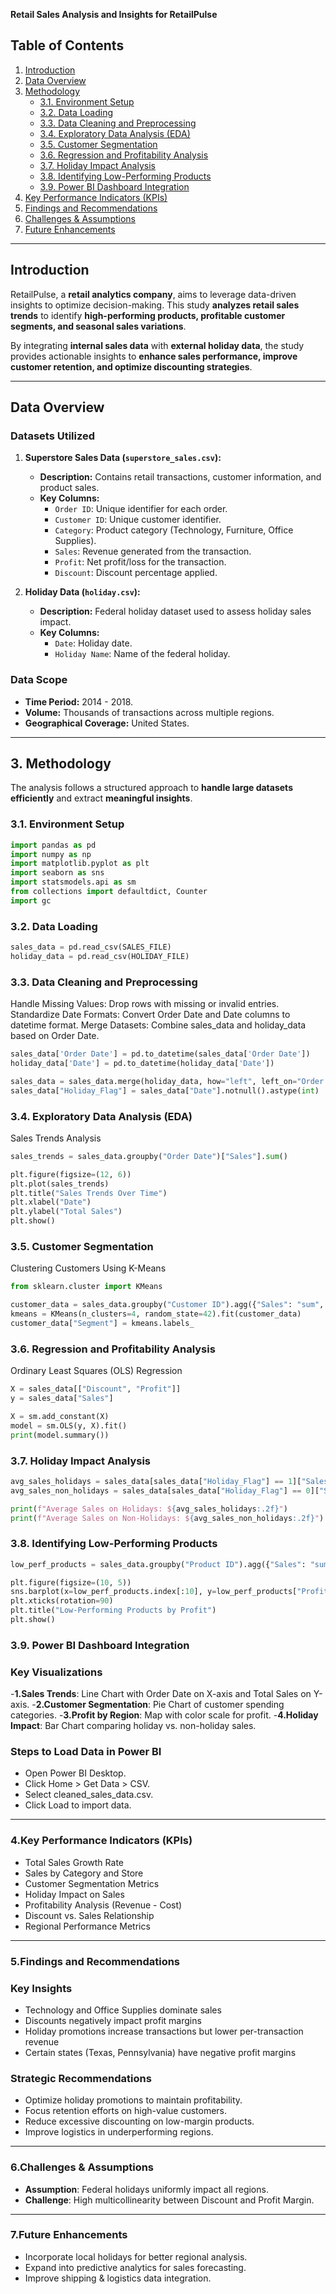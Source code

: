 **Retail Sales Analysis and Insights for RetailPulse**

## Table of Contents

1. [Introduction](#introduction)
2. [Data Overview](#data-overview)
3. [Methodology](#methodology)
    - [3.1. Environment Setup](#31-environment-setup)
    - [3.2. Data Loading](#32-data-loading)
    - [3.3. Data Cleaning and Preprocessing](#33-data-cleaning-and-preprocessing)
    - [3.4. Exploratory Data Analysis (EDA)](#34-exploratory-data-analysis-eda)
    - [3.5. Customer Segmentation](#35-customer-segmentation)
    - [3.6. Regression and Profitability Analysis](#36-regression-and-profitability-analysis)
    - [3.7. Holiday Impact Analysis](#37-holiday-impact-analysis)
    - [3.8. Identifying Low-Performing Products](#38-identifying-low-performing-products)
    - [3.9. Power BI Dashboard Integration](#39-power-bi-dashboard-integration)
4. [Key Performance Indicators (KPIs)](#key-performance-indicators-kpis)
5. [Findings and Recommendations](#findings-and-recommendations)
6. [Challenges & Assumptions](#challenges--assumptions)
7. [Future Enhancements](#future-enhancements)

---

## Introduction

RetailPulse, a **retail analytics company**, aims to leverage data-driven insights to optimize decision-making. This study **analyzes retail sales trends** to identify **high-performing products, profitable customer segments, and seasonal sales variations**. 

By integrating **internal sales data** with **external holiday data**, the study provides actionable insights to **enhance sales performance, improve customer retention, and optimize discounting strategies**.

---

## Data Overview

### Datasets Utilized

1. **Superstore Sales Data (`superstore_sales.csv`):**
    - **Description:** Contains retail transactions, customer information, and product sales.
    - **Key Columns:**
        - `Order ID`: Unique identifier for each order.
        - `Customer ID`: Unique customer identifier.
        - `Category`: Product category (Technology, Furniture, Office Supplies).
        - `Sales`: Revenue generated from the transaction.
        - `Profit`: Net profit/loss for the transaction.
        - `Discount`: Discount percentage applied.

2. **Holiday Data (`holiday.csv`):**
    - **Description:** Federal holiday dataset used to assess holiday sales impact.
    - **Key Columns:**
        - `Date`: Holiday date.
        - `Holiday Name`: Name of the federal holiday.

### Data Scope

- **Time Period:** 2014 - 2018.
- **Volume:** Thousands of transactions across multiple regions.
- **Geographical Coverage:** United States.

---

## 3. Methodology

The analysis follows a structured approach to **handle large datasets efficiently** and extract **meaningful insights**.

### 3.1. Environment Setup
```python
import pandas as pd
import numpy as np
import matplotlib.pyplot as plt
import seaborn as sns
import statsmodels.api as sm
from collections import defaultdict, Counter
import gc
```


### 3.2. Data Loading
```python
sales_data = pd.read_csv(SALES_FILE)
holiday_data = pd.read_csv(HOLIDAY_FILE)
```

### 3.3. Data Cleaning and Preprocessing
Handle Missing Values: Drop rows with missing or invalid entries.
Standardize Date Formats: Convert Order Date and Date columns to datetime format.
Merge Datasets: Combine sales_data and holiday_data based on Order Date.
```python
sales_data['Order Date'] = pd.to_datetime(sales_data['Order Date'])
holiday_data['Date'] = pd.to_datetime(holiday_data['Date'])

sales_data = sales_data.merge(holiday_data, how="left", left_on="Order Date", right_on="Date")
sales_data["Holiday_Flag"] = sales_data["Date"].notnull().astype(int)
```
### 3.4. Exploratory Data Analysis (EDA)
Sales Trends Analysis
```python
sales_trends = sales_data.groupby("Order Date")["Sales"].sum()

plt.figure(figsize=(12, 6))
plt.plot(sales_trends)
plt.title("Sales Trends Over Time")
plt.xlabel("Date")
plt.ylabel("Total Sales")
plt.show()
```
### 3.5. Customer Segmentation
Clustering Customers Using K-Means
```python
from sklearn.cluster import KMeans

customer_data = sales_data.groupby("Customer ID").agg({"Sales": "sum", "Profit": "sum", "Discount": "mean"})
kmeans = KMeans(n_clusters=4, random_state=42).fit(customer_data)
customer_data["Segment"] = kmeans.labels_
```
### 3.6. Regression and Profitability Analysis
Ordinary Least Squares (OLS) Regression
```python
X = sales_data[["Discount", "Profit"]]
y = sales_data["Sales"]

X = sm.add_constant(X)
model = sm.OLS(y, X).fit()
print(model.summary())
```
### 3.7. Holiday Impact Analysis
```python
avg_sales_holidays = sales_data[sales_data["Holiday_Flag"] == 1]["Sales"].mean()
avg_sales_non_holidays = sales_data[sales_data["Holiday_Flag"] == 0]["Sales"].mean()

print(f"Average Sales on Holidays: ${avg_sales_holidays:.2f}")
print(f"Average Sales on Non-Holidays: ${avg_sales_non_holidays:.2f}")
```
### 3.8. Identifying Low-Performing Products
```python
low_perf_products = sales_data.groupby("Product ID").agg({"Sales": "sum", "Profit": "sum"}).sort_values(by="Profit")

plt.figure(figsize=(10, 5))
sns.barplot(x=low_perf_products.index[:10], y=low_perf_products["Profit"][:10], palette="coolwarm")
plt.xticks(rotation=90)
plt.title("Low-Performing Products by Profit")
plt.show()
```
### 3.9. Power BI Dashboard Integration
### Key Visualizations
-**1.Sales Trends**: Line Chart with Order Date on X-axis and Total Sales on Y-axis.
-**2.Customer Segmentation**: Pie Chart of customer spending categories.
-**3.Profit by Region**: Map with color scale for profit.
-**4.Holiday Impact**: Bar Chart comparing holiday vs. non-holiday sales.
### Steps to Load Data in Power BI
- Open Power BI Desktop.
- Click Home > Get Data > CSV.
- Select cleaned_sales_data.csv.
- Click Load to import data.

---
### 4.Key Performance Indicators (KPIs)
- Total Sales Growth Rate
- Sales by Category and Store
- Customer Segmentation Metrics
- Holiday Impact on Sales
- Profitability Analysis (Revenue - Cost)
- Discount vs. Sales Relationship
- Regional Performance Metrics

---
### 5.Findings and Recommendations
### Key Insights
- Technology and Office Supplies dominate sales
- Discounts negatively impact profit margins
- Holiday promotions increase transactions but lower per-transaction revenue
- Certain states (Texas, Pennsylvania) have negative profit margins
### Strategic Recommendations
- Optimize holiday promotions to maintain profitability.
- Focus retention efforts on high-value customers.
- Reduce excessive discounting on low-margin products.
- Improve logistics in underperforming regions.

---
### 6.Challenges & Assumptions
- **Assumption**: Federal holidays uniformly impact all regions.
- **Challenge**: High multicollinearity between Discount and Profit Margin.

---
### 7.Future Enhancements
- Incorporate local holidays for better regional analysis.
- Expand into predictive analytics for sales forecasting.
- Improve shipping & logistics data integration.
